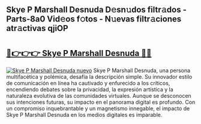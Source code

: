 ## Skye P Marshall Desnuda D𝚎sn𝚞dos filtr𝚊dos - Parts-8a0 Vid𝚎os f𝚘tos - N𝚞evas filtr𝚊ciones atr𝚊ctivas qjiOP

# <h2><a href="http://mb5ct3j.tromn.icu/?c=Skye+P+Marshall+Desnuda">🔗👉👉👉 Skye P Marshall Desnuda 🔗🔗</a></h2>

[![Skye P Marshall Desnuda nuevo](https://i.imgur.com/pEAQMta.gif)](http://mb5ct3j.tromn.icu/?c=Skye+P+Marshall+Desnuda)
Skye P Marshall Desnuda, una persona multifacética y polémica, desafía la descripción simple. Su innovador estilo de comunicación en línea ha cautivado y enfurecido a los críticos, encendiendo debates sobre la privacidad, la expresión artística y la naturaleza evolutiva de las comunidades virtuales. Aunque se desconocen sus intenciones futuras, su impacto en el panorama digital es profundo. Con un compromiso inquebrantable y un magnetismo innegable, el impacto de Skye P Marshall Desnuda en los medios digitales es imparable.
